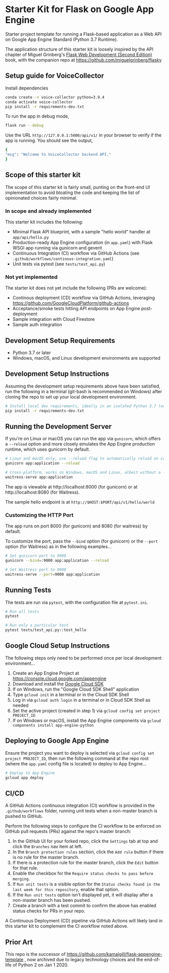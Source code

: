 # Starter Kit for Flask on Google App Engine

Starter project template for running a Flask-based application as a Web API on
Google App Engine Standard (Python 3.7 Runtime).

The application structure of this starter kit is loosely inspired by the API chapter of Miguel Grinberg's 
[Flask Web Development (Second Edition)](http://oreilly.com/catalog/0636920089056) book,
with the companion repo at https://github.com/miguelgrinberg/flasky

## Setup guide for VoiceCollector

Install dependencies

```bash
conda create -n voice-collector python=3.9.4
conda activate voice-collector
pip install -r requirements-dev.txt
```

To run the app in debug mode,

```bash
flask run --debug
```

Use the URL `http://127.0.0.1:5000/api/v1/` in your browser to verify if the app is running. You should see the output,

```bash
{
"msg": "Welcome to VoiceCollector backend API."
}
```

## Scope of this starter kit

The scope of this starter kit is fairly small, punting on the front-end UI implementation
to avoid bloating the code and keeping the list of opinionated choices fairly minimal.

### In scope and already implemented

This starter kit includes the following:

- Minimal Flask API blueprint, with a sample "hello world" handler at `app/api/hello.py`
- Production-ready App Engine configuration (in `app.yaml`) with Flask WSGI app running via gunicorn and gevent
- Continuous Integration (CI) workflow via GitHub Actions (see `.github/workflows/continous-integration.yaml`)
- Unit tests via pytest (see `tests/test_api.py`)

### Not yet implemented

The starter kit does not yet include the following (PRs are welcome):

- Continous deployment (CD) workflow via GitHub Actions, leveraging https://github.com/GoogleCloudPlatform/github-actions
- Acceptance/smoke tests hitting API endpoints on App Engine post-deployment
- Sample integration with Cloud Firestore
- Sample auth integration


## Development Setup Requirements

- Python 3.7 or later
- Windows, macOS, and Linux development environments are supported


## Development Setup Instructions

Assuming the development setup requirements above have been satisfied,
run the following in a terminal (git-bash is recommended on Windows) after cloning the repo
to set up your local development environment.

```bash 
# Install local dev requirements, ideally in an isolated Python 3.7 (or later) environment
pip install -r requirements-dev.txt
```


## Running the Development Server

If you're on Linux or macOS you can run the app via `gunicorn`, which offers a `--reload` option and
more closely emulates the App Engine production runtime, which uses gunicorn by default.

```bash
# Linux and macOS only, use --reload flag to automatically reload on code changes
gunicorn app:application --reload
```

```bash
# Cross-platform, works on Windows, macOS and Linux, albeit without a --reload option available
waitress-serve app:application
```

The app is viewable at http://localhost:8000 (for gunicorn) or at http://localhost:8080 (for Waitress).

The sample hello endpoint is at `http://$HOST:$PORT/api/v1/hello/world`

### Customizing the HTTP Port

The app runs on port 8000 (for gunicorn) and 8080 (for waitress) by default.  

To customize the port, pass the `--bind` option (for gunicorn) 
or the `--port` option (for Waitress) as in the following examples...

```bash
# Set gunicorn port to 9000
gunicorn --bind=:9000 app:application --reload

# Set Waitress port to 9000
waitress-serve --port=9000 app:application
```


## Running Tests

The tests are run via `pytest`, with the configuration file at `pytest.ini`.

```bash
# Run all tests
pytest

# Run only a particular test
pytest tests/test_api.py::test_hello

```


## Google Cloud Setup Instructions

The following steps only need to be performed once per local development environment...

1. Create an App Engine Project at https://console.cloud.google.com/appengine
2. Download and install the [Google Cloud SDK](https://cloud.google.com/sdk/docs/)
3. If on Windows, run the "Google Cloud SDK Shell" application
4. Type `gcloud init` in a terminal or in the Cloud SDK Shell
5. Log in via `gcloud auth login` in a terminal or in Cloud SDK Shell as needed
6. Set the active project (created in step 1) via `gcloud config set project PROJECT_ID`
7. If on Windows or macOS, install the App Engine components via `gcloud components install app-engine-python`


## Deploying to Google App Engine

Ensure the project you want to deploy is selected via `gcloud config set project PROJECT_ID`, then
run the following command at the repo root (where the `app.yaml` config file is located) to deploy to App Engine...

```bash
# Deploy to App Engine
gcloud app deploy
```


## CI/CD

A GitHub Actions continuous integration (CI) workflow is provided in the `.github/workflows` folder, running
unit tests when a non-master branch is pushed to GitHub.

Perform the following steps to configure the CI workflow to be enforced on GitHub pull requests (PRs) against
the repo's master branch:

1. In the GitHub UI for your forked repo, click the `Settings` tab at top and click the `Branches` nav item at left.
2. In the `Branch protection rules` section, click the `Add rule` button if there is no rule for the master branch.
3. If there is a protection rule for the master branch, click the `Edit` button for that rule.
4. Enable the checkbox for the `Require status checks to pass before merging`.
5. If `Run unit tests` is a visible option for the `Status checks found in the last week for this repository`, enable that option.
6. If the `Run unit tests` option isn't displayed yet, it will display after a non-master branch has been pushed.
7. Create a branch with a test commit to confirm the above has enabled status checks for PRs in your repo.

A Continuous Deployment (CD) pipeline via GitHub Actions will likely land in this starter kit to complement the
CI workflow noted above.


## Prior Art

This repo is the successor of https://github.com/kamalgill/flask-appengine-template , now archived
due to legacy technology choices and the end-of-life of Python 2 on Jan 1 2020.
